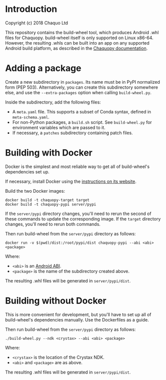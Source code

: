 # Introduction

Copyright (c) 2018 Chaquo Ltd

This repository contains the build-wheel tool, which produces Android .whl files for Chaquopy.
build-wheel itself is only supported on Linux x86-64. However, the resulting .whls can be built
into an app on any supported Android build platform, as described in the [Chaquopy
documentation](https://chaquo.com/chaquopy/doc/current/android.html#requirements).


# Adding a package

Create a new subdirectory in `packages`. Its name must be in PyPI normalized form (PEP 503).
Alternatively, you can create this subdirectory somewhere else, and use the `--extra-packages`
option when calling `build-wheel.py`.

Inside the subdirectory, add the following files:

* A `meta.yaml` file. This supports a subset of Conda syntax, defined in `meta-schema.yaml`.
* For non-Python packages, a `build.sh` script. See `build-wheel.py` for environment variables
  which are passed to it.
* If necessary, a `patches` subdirectory containing patch files.


# Building with Docker

Docker is the simplest and most reliable way to get all of build-wheel's dependencies set up.

If necessary, install Docker using the [instructions on its
website](https://docs.docker.com/install/#supported-platforms).

Build the two Docker images:

    docker build -t chaquopy-target target
    docker build -t chaquopy-pypi server/pypi

If the `server/pypi` directory changes, you'll need to rerun the second of these commands to
update the corresponding image. If the `target` directory changes, you'll need to rerun both
commands.

Then run build-wheel from the `server/pypi` directory as follows:

    docker run -v $(pwd)/dist:/root/pypi/dist chaquopy-pypi --abi <abi> <package>

Where:

* `<abi>` is an [Android ABI](https://developer.android.com/ndk/guides/abis).
* `<package>` is the name of the subdirectory created above.

The resulting .whl files will be generated in `server/pypi/dist`.


# Building without Docker

This is more convenient for development, but you'll have to set up all of build-wheel's
dependencies manually. Use the Dockerfiles as a guide.

Then run build-wheel from the `server/pypi` directory as follows:

    ./build-wheel.py --ndk <crystax> --abi <abi> <package>

Where:

* `<crystax>` is the location of the Crystax NDK.
* `<abi>` and `<package>` are as above.

The resulting .whl files will be generated in `server/pypi/dist`.
